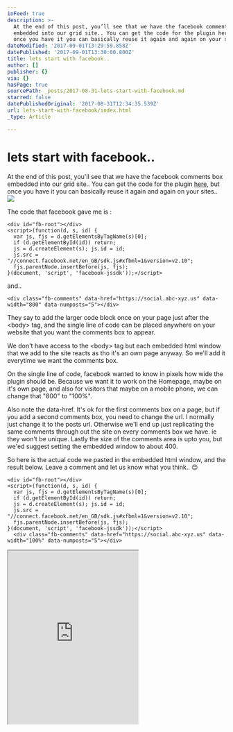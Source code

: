 ```yaml
---
inFeed: true
description: >-
  At the end of this post, you’ll see that we have the facebook comments box
  embedded into our grid site.. You can get the code for the plugin here, but
  once you have it you can basically reuse it again and again on your sites..
dateModified: '2017-09-01T13:29:59.858Z'
datePublished: '2017-09-01T13:30:00.800Z'
title: lets start with facebook..
author: []
publisher: {}
via: {}
hasPage: true
sourcePath: _posts/2017-08-31-lets-start-with-facebook.md
starred: false
datePublishedOriginal: '2017-08-31T12:34:35.539Z'
url: lets-start-with-facebook/index.html
_type: Article

---
```

# lets start with facebook..

At the end of this post, you'll see that we have the facebook comments box embedded into our grid site.. You can get the code for the plugin [here][0], but once you have it you can basically reuse it again and again on your sites..
![](https://the-grid-user-content.s3-us-west-2.amazonaws.com/604f7b2d-ca90-416e-b095-aa54c0022840.jpg)

The code that facebook gave me is :

    <div id="fb-root"></div>
    <script>(function(d, s, id) {
      var js, fjs = d.getElementsByTagName(s)[0];
      if (d.getElementById(id)) return;
      js = d.createElement(s); js.id = id;
      js.src = "//connect.facebook.net/en_GB/sdk.js#xfbml=1&version=v2.10";
      fjs.parentNode.insertBefore(js, fjs);
    }(document, 'script', 'facebook-jssdk'));</script>

and..

    <div class="fb-comments" data-href="https://social.abc-xyz.us" data-width="800" data-numposts="5"></div>

They say to add the larger code block once on your page just after the <body\> tag, and the single line of code can be placed anywhere on your website that you want the comments box to appear.

We don't have access to the <body\> tag but each embedded html window that we add to the site reacts as tho it's an own page anyway. So we'll add it everytime we want the comments box.

On the single line of code, facebook wanted to know in pixels how wide the plugin should be. Because we want it to work on the Homepage, maybe on it's own page, and also for visitors that maybe on a mobile phone, we can change that "800" to "100%".

Also note the data-href. It's ok for the first comments box on a page, but if you add a second comments box, you need to change the url. I normally just change it to the posts url. Otherwise we'll end up just replicating the same comments through out the site on every comments box we have. ie they won't be unique. Lastly the size of the comments area is upto you, but we'ed suggest setting the embedded window to about 400\.

So here is the actual code we pasted in the embedded html window, and the result below. Leave a comment and let us know what you think.. 😊

    <div id="fb-root"></div>
    <script>(function(d, s, id) {
      var js, fjs = d.getElementsByTagName(s)[0];
      if (d.getElementById(id)) return;
      js = d.createElement(s); js.id = id;
      js.src = "//connect.facebook.net/en_GB/sdk.js#xfbml=1&version=v2.10";
      fjs.parentNode.insertBefore(js, fjs);
    }(document, 'script', 'facebook-jssdk'));</script>
      <div class="fb-comments" data-href="https://social.abc-xyz.us" data-width="100%" data-numposts="5"></div>

<iframe src="https://the-grid.github.io/ed-userhtml/?g=eJxNkUFPwzAMhe_7FVERrJXWtEPiQtsdKiHEZSduCKE0cbZ0bVLFadlA_He80UncYvvTe_ZLqczEjKoi3aTeuRBtyoxam0WJ0pshbGI9WhmMs7FaMVwRm7DvBWOT8KylWrfIKqb4DsJTBz3YgPXpVey2oocYk7f8vSDaaBb_Z-rTi4pJKmEewujtmZmFpAcRYOZIoaABN4pmRv1hHL2kMsoy6awFGbgWEhrnDtxCyMB-PNcZqgNv8eaom76r1ncTeKQjqumer_PorEOL80F4Mtk6BdxYBB9q0M5DPB-WFIufWDk5nldZseVfJEt6XQ3TFslomSRFmc2BkXR5DlV2AvGSq3T9JZeIKRFEuvegq2gfwoCPWYZOGtFx0cj0ePri45X6NCrsq2id57dzx4794DCQ5sP1l34BrAiSTg" height="400" style=""></iframe>



[0]: https://developers.facebook.com/docs/plugins/comments